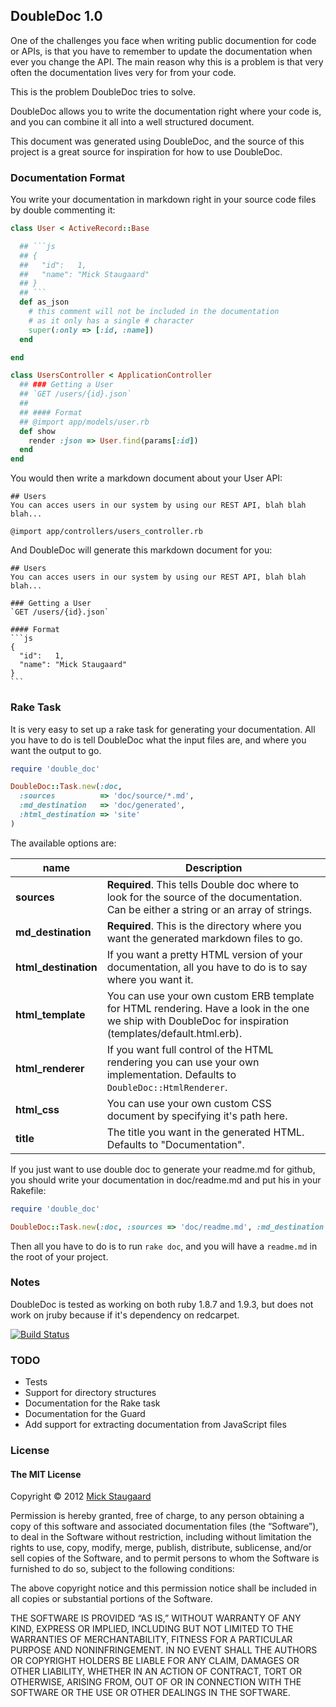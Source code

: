 ## DoubleDoc 1.0

One of the challenges you face when writing public documention for code or APIs, is that you have to remember to update the documentation
when ever you change the API. The main reason why this is a problem is that very often the documentation lives very for from your code.

This is the problem DoubleDoc tries to solve.

DoubleDoc allows you to write the documentation right where your code is, and you can combine it all into a well structured document.

This document was generated using DoubleDoc, and the source of this project is a great source for inspiration for how to use DoubleDoc.

### Documentation Format
You write your documentation in markdown right in your source code files by double commenting it:

```ruby
class User < ActiveRecord::Base

  ## ```js
  ## {
  ##   "id":   1,
  ##   "name": "Mick Staugaard"
  ## }
  ## ```
  def as_json
    # this comment will not be included in the documentation
    # as it only has a single # character
    super(:only => [:id, :name])
  end

end

class UsersController < ApplicationController
  ## ### Getting a User
  ## `GET /users/{id}.json`
  ##
  ## #### Format
  ## @import app/models/user.rb
  def show
    render :json => User.find(params[:id])
  end
end
```

You would then write a markdown document about your User API:

    ## Users
    You can acces users in our system by using our REST API, blah blah blah...

    @import app/controllers/users_controller.rb

And DoubleDoc will generate this markdown document for you:

    ## Users
    You can acces users in our system by using our REST API, blah blah blah...

    ### Getting a User
    `GET /users/{id}.json`

    #### Format
    ```js
    {
      "id":   1,
      "name": "Mick Staugaard"
    }
    ```

### Rake Task
It is very easy to set up a rake task for generating your documentation. All you have to do is
tell DoubleDoc what the input files are, and where you want the output to go.

```ruby
require 'double_doc'

DoubleDoc::Task.new(:doc,
  :sources          => 'doc/source/*.md',
  :md_destination   => 'doc/generated',
  :html_destination => 'site'
)
```

The available options are:

| name                 | Description
| -------------------- | -----------
| __sources__          | __Required__. This tells Double doc where to look for the source of the documentation. Can be either a string or an array of strings.
| __md_destination__   | __Required__. This is the directory where you want the generated markdown files to go.
| __html_destination__ | If you want a pretty HTML version of your documentation, all you have to do is to say where you want it.
| __html_template__    | You can use your own custom ERB template for HTML rendering. Have a look in the one we ship with DoubleDoc for inspiration (templates/default.html.erb).
| __html_renderer__    | If you want full control of the HTML rendering you can use your own implementation. Defaults to `DoubleDoc::HtmlRenderer`.
| __html_css__         | You can use your own custom CSS document by specifying it's path here.
| __title__            | The title you want in the generated HTML. Defaults to "Documentation".

If you just want to use double doc to generate your readme.md for github, you should write your documentation in doc/readme.md and put his in your Rakefile:

```ruby
require 'double_doc'

DoubleDoc::Task.new(:doc, :sources => 'doc/readme.md', :md_destination => '.')
```
Then all you have to do is to run `rake doc`, and you will have a `readme.md` in the root of your project.

### Notes
DoubleDoc is tested as working on both ruby 1.8.7 and 1.9.3, but does not work on jruby because if it's dependency on redcarpet.

[![Build Status](https://secure.travis-ci.org/staugaard/double_doc.png?branch=master)](http://travis-ci.org/staugaard/double_doc)

### TODO
* Tests
* Support for directory structures
* Documentation for the Rake task
* Documentation for the Guard
* Add support for extracting documentation from JavaScript files

### License
#### The MIT License

Copyright © 2012 [Mick Staugaard](mailto:mick@staugaard.com)

Permission is hereby granted, free of charge, to any person obtaining a copy of this software and associated documentation files (the “Software”), to deal in the Software without restriction, including without limitation the rights to use, copy, modify, merge, publish, distribute, sublicense, and/or sell copies of the Software, and to permit persons to whom the Software is furnished to do so, subject to the following conditions:

The above copyright notice and this permission notice shall be included in all copies or substantial portions of the Software.

THE SOFTWARE IS PROVIDED “AS IS,” WITHOUT WARRANTY OF ANY KIND, EXPRESS OR IMPLIED, INCLUDING BUT NOT LIMITED TO THE WARRANTIES OF MERCHANTABILITY, FITNESS FOR A PARTICULAR PURPOSE AND NONINFRINGEMENT. IN NO EVENT SHALL THE AUTHORS OR COPYRIGHT HOLDERS BE LIABLE FOR ANY CLAIM, DAMAGES OR OTHER LIABILITY, WHETHER IN AN ACTION OF CONTRACT, TORT OR OTHERWISE, ARISING FROM, OUT OF OR IN CONNECTION WITH THE SOFTWARE OR THE USE OR OTHER DEALINGS IN THE SOFTWARE.